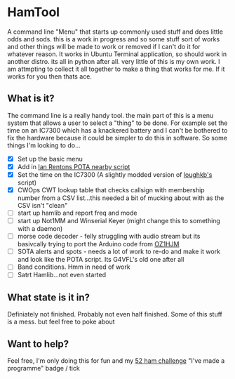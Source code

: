 # HamTool
A command line "Menu" that starts up commonly used stuff and does little odds and sods. this is a work in progress and so some stuff sort of works and other things will be made to work or removed if I can't do it for whatever reason. It works in Ubuntu Terminal application, so should work in another distro. its all in python after all. very little of this is my own work. I am attmpting to collect it all together to make a thing that works for me. If it works for you then thats ace.

## What is it?
The command line is a really handy tool. the main part of this is a menu system that allows a user to select a "thing" to be done. For example set the time on an IC7300 which has a knackered battery and I can't be bothered to fix the hardware because it could be simpler to do this in software. So some things I'm looking to do...


- [x] Set up the basic menu
- [x] Add in [Ian Rentons POTA nearby script](https://github.com/ianrenton/pota-local-progress/tree/main)
- [x] Set the time on the IC7300 (A slightly modded version of [loughkb's](https://github.com/loughkb/IC-7300-time-sync) script)
- [x] CWOps CWT lookup table that checks callsign with membership number from a CSV list...this needed a bit of mucking about with as the CSV isn't "clean"
- [ ] start up hamlib and report freq and mode
- [ ] start up Not1MM and Winserial Keyer (might change this to something with a daemon)
- [ ] morse code decoder - felly struggling with audio stream but its basivcally trying to port the Arduino code from [OZ1HJM](http://www.oz1jhm.dk/content/very-simpel-cw-decoder-easy-build)
- [ ] SOTA alerts and spots - needs a lot of work to re-do and make it work and look like the POTA script. Its G4VFL's old one after all
- [ ] Band conditions. Hmm in need of work
- [ ] Satrt Hamlib...not even started

## What state is it in?
Definiately not finished. Probably not even half finished. Some of this stuff is a mess. but feel free to poke about

## Want to help?

Feel free, I'm only doing this for fun and my [52 ham challenge](https://hamchallenge.org/) "I've made a programme" badge / tick